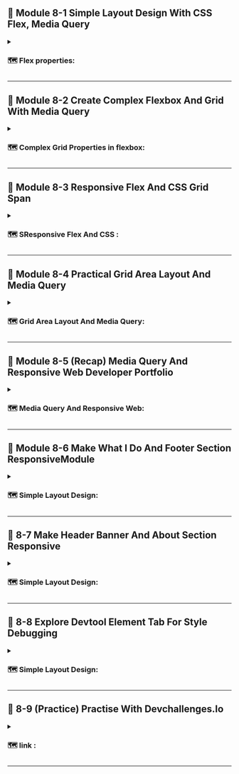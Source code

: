 ## 📝   Module 8-1 Simple Layout Design With CSS Flex, Media Query

<details>
<summary>

### 🗺️   Flex properties:

</summary>

```css

.flex{
    display : flex;
    gap : 20 px;
    flex-direction: column;
    flex-direction: reverse;
    flex: wrap;
}

```

</details>

---

## 📝   Module 8-2 Create Complex Flexbox And Grid With Media Query

<details>
<summary>

### 🗺️   Complex Grid Properties in flexbox:

</summary>

```css

.flex{
 height: calc( (100%-5px)/2 )
}

```

</details>

---

## 📝   Module 8-3 Responsive Flex And CSS Grid Span

<details>
<summary>

### 🗺️   SResponsive Flex And CSS :

</summary>



</details>

---

## 📝   Module 8-4 Practical Grid Area Layout And Media Query

<details>
<summary>

### 🗺️   Grid Area Layout And Media Query:

</summary>



</details>

---

## 📝   Module 8-5 (Recap) Media Query And Responsive Web Developer Portfolio

<details>
<summary>

### 🗺️   Media Query And Responsive Web:

</summary>

- Break points


</details>

---

## 📝   Module 8-6 Make What I Do And Footer Section ResponsiveModule 

<details>
<summary>

### 🗺️   Simple Layout Design:

</summary>



</details>

---

## 📝   8-7 Make Header Banner And About Section Responsive

<details>
<summary>

### 🗺️   Simple Layout Design:

</summary>



</details>

---

## 📝   8-8 Explore Devtool Element Tab For Style Debugging

<details>
<summary>

### 🗺️   Simple Layout Design:

</summary>



</details>

---


## 📝   8-9 (Practice) Practise With Devchallenges.Io

<details>
<summary>

### 🗺️   link :

</summary>

https://devchallenges.io/

</details>

---


